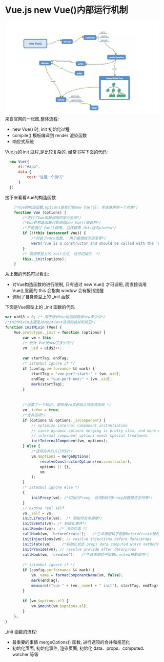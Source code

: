 #  Vue.js  new Vue()内部运行机制

![](/images/vue/vue_base.jpg)
 来自官网的一张图,整体流程:
 - new Vue() 时, init 初始化过程
 - compile()  模板编译到 render 渲染函数
 - 响应式系统


Vue.js的 init 过程,是比较复杂的.
经常书写下面的代码:
```JavaScript
  new Vue({
      el:"#app",
      data:{
          test:"这是一个测试"
      }
  })
```
接下来看看Vue的构造函数
```JavaScript
    /*Vue的构造函数,options是我们在new Vue({}) 传递进来的一个对象*/
    function Vue (options) {
        /*进行了Vue函数调用的安全监测*/
        /*Vue的构造函数只能通过new Vue()来调用*/
        /*不能通过 Vue()调用, 这样调用 this指向window*/
        if (!(this instanceof Vue)) {
            /*封装了warn函数,  用于报错提示信息等*/
            warn('Vue is a constructor and should be called with the `new` keyword');
        }
        /* 调用原型上的_init方法, 进行初始化  */
        this._init(options);
    }
```
从上面的代码可以看出:
- 对Vue构造函数的进行限制, 只有通过 new Vue() 才可调用,
而直接调用 Vue(),里面的 this 会指向 window 会有报错提醒
- 调用了自身原型上的 _init 函数

下面是Vue原型上的 _init 函数的代码
```JavaScript
var uid$3 = 0; /* 用于统计Vue构造函数被new多少次*/
/*initMixin主要是对对options选项的合并和规范*/
function initMixin (Vue) {
    Vue.prototype._init = function (options) {
        var vm = this;
        /* 统计 Vue被new了多少次*/
        vm._uid = uid$3++;

        var startTag, endTag;
        /* istanbul ignore if */
        if (config.performance && mark) {
            startTag = "vue-perf-start:" + (vm._uid);
            endTag = "vue-perf-end:" + (vm._uid);
            mark(startTag);
        }


        /*设置了一个标识, 避免被vm实例加入响应式系统 */
        vm._isVue = true;
        /*合并选项*/
        if (options && options._isComponent) {
            // optimize internal component instantiation
            // since dynamic options merging is pretty slow, and none of the
            // internal component options needs special treatment.
            initInternalComponent(vm, options);
        } else {
            /*选项合并的入口代码*/
            vm.$options = mergeOptions(
                resolveConstructorOptions(vm.constructor),
                options || {},
                vm
            );
        }
        /* istanbul ignore else */
        {
            initProxy(vm); /*初始化Proxy, 检测ES6的Proxy函数是否支持等*/
        }
        // expose real self
        vm._self = vm;
        initLifecycle(vm);  /* 初始时生命周期*/
        initEvents(vm); /* 初始化事件*/
        initRender(vm);  /* 渲染页面 */
        callHook(vm, 'beforeCreate');   /*生命周期钩子函数beforeCreate被的调用*/
        initInjections(vm); // resolve injections before data/props
        initState(vm);    /*初始化状态 props data computed watch methods*/
        initProvide(vm); // resolve provide after data/props
        callHook(vm, 'created');   /*生命周期钩子函数created被的调用*/

        /* istanbul ignore if */
        if (config.performance && mark) {
            vm._name = formatComponentName(vm, false);
            mark(endTag);
            measure(("vue " + (vm._name) + " init"), startTag, endTag);
        }

        if (vm.$options.el) {
            vm.$mount(vm.$options.el);
        }
    };
}
```
_init 函数的流程:
- 最重要的事情 mergeOptions() 函数, 进行选项的合并和规范化
- 初始化页面, 初始化事件, 渲染页面, 初始化 data、props、computed、watcher 等等
